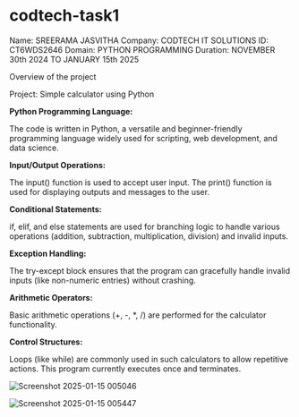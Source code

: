 # codtech-task1

Name: SREERAMA JASVITHA
Company: CODTECH IT SOLUTIONS
ID: CT6WDS2646
Domain: PYTHON PROGRAMMING
Duration: NOVEMBER 30th 2024 TO JANUARY 15th 2025

Overview of the project

Project: Simple calculator using Python

**Python Programming Language:**

The code is written in Python, a versatile and beginner-friendly programming language widely used for scripting, web development, and data science.

**Input/Output Operations:**

The input() function is used to accept user input.
The print() function is used for displaying outputs and messages to the user.

**Conditional Statements:**

if, elif, and else statements are used for branching logic to handle various operations (addition, subtraction, multiplication, division) and invalid inputs.

**Exception Handling:**

The try-except block ensures that the program can gracefully handle invalid inputs (like non-numeric entries) without crashing.

**Arithmetic Operators:**

Basic arithmetic operations (+, -, *, /) are performed for the calculator functionality.

**Control Structures:**

Loops (like while) are commonly used in such calculators to allow repetitive actions. This program currently executes once and terminates.



![Screenshot 2025-01-15 005046](https://github.com/user-attachments/assets/b325fbed-3fac-4902-a39c-0ba320185390)



![Screenshot 2025-01-15 005447](https://github.com/user-attachments/assets/8cddcca0-43fa-42ff-93c6-99ca5cb29994)

